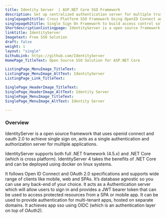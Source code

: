 ```yaml
---
title: Identity Server  | ASP.NET Core SSO Framework
description: Set up centralized authentication server for multiple trusted applications and control all organizational apps access at a single place.
singlepageh1title: Cross Platform SSO Framework Using OpenID Connect and OAuth 2
singlepageh2title: Single Sign On Framework to build access control solutions for modern web applications and APIs. Simplify authentication management by centralizing to one place.
Shortdescriptionlistingpage: IdentityServer is a open source framework that uses openid connect and oauth 2.0 to achieve single sign on, acts as a single authentication and authorization server for multiple applications.
linktitle: IdentityServer
Imagetext: Free SSO Solution
draft: false
weight: 1
layout: "single"
GithubLink: https://github.com/IdentityServer
HomePage_TitleText: Open Source SSO Solution for ASP.NET Core

ListingPage_MenuImage_TitleText: 
ListingPage_MenuImage_AltText: IdentityServer 
ListingPage_Link_TitleText: 

SinglePage_HeaderImage_TitleText: 
SinglePage_HeaderImage_AltText: Identity Server 
SinglePage_MenuImage_TitleText: 
SinglePage_MenuImage_AltText: Identity Server 

---
```

### **Overview**
IdentityServer is a open source framework that uses openid connect and oauth 2.0 to achieve single sign on, acts as a single authentication and authorization server for multiple applications.

IdentityServer supports both full .NET framework (4.5.x) and .NET Core (which is cross platform). IdentityServer 4 takes the benefits of .NET Core and can be deployed using docker on linux systems.

It follows Open ID Connect and OAuth 2.0 specifications and supports wide range of clients like mobile, web and SPAs. It’s database agnostic so you can use any back-end of your choice. It acts as a Authentication server which will allow users to sign in and provides a JWT bearer token that can be used to access protected resources from a SPA or mobile app. It can be used to provide authentication for multi-tenant apps, hosted on separate domains. It achieves app sso using OIDC (which is an authentication layer on top of OAuth2).
